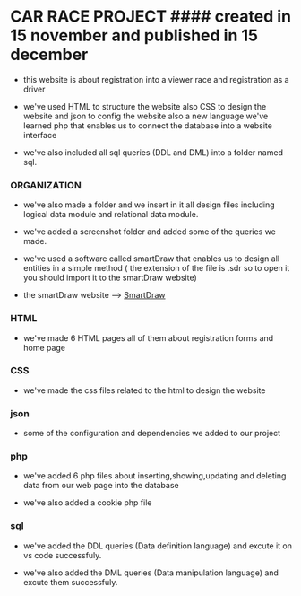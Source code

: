 # CAR RACE PROJECT #### created in 15 november and published in 15 december

- this website is about registration into a viewer race and registration as a driver

- we've used HTML to structure the website also CSS to design the website and json to config the website
also a new language we've learned php that enables us to connect the database into a website interface

- we've also included all sql queries (DDL and DML) into a folder named sql.

### ORGANIZATION

- we've also made a folder and we insert in it all design files including logical data module and relational data module.

- we've added a screenshot folder and added some of the queries we made.

- we've used a software called smartDraw that enables us to design all entities in a simple method ( the extension of the file is .sdr so to open it you should import it to the smartDraw website)

- the smartDraw website --> [SmartDraw](https://cloud.smartdraw.com/)

### HTML

- we've made 6 HTML pages all of them about registration forms and home page

### CSS

- we've made the css files related to the html to design the website

### json

- some of the configuration and dependencies we added to our project

### php

- we've added 6 php files about inserting,showing,updating and deleting data from our web page into the database

- we've also added a cookie php file

### sql

- we've added the DDL queries (Data definition language) and excute it on vs code successfuly.

- we've also added the DML queries (Data manipulation language) and excute them successfuly.





